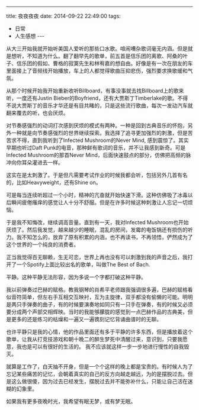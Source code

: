
---
title: 夜夜夜夜
date: 2014-09-22 22:49:00
tags:
  - 日常
  - 人生感想
---​

从大三开始我就开始听美国人爱听的那些口水歌。喧闹嘈杂歌词毫无内涵。但是就是想听，不知道为什么。翻了翻早先的歌单，前五首是信乐团的离歌、阿桑的叶子、信乐团的假如、曹格的寂寞先生和林宥嘉的想自由。好像是有一次在朋友的车里面接上了音频线开始播放，车上的人都觉得歌曲压抑悲伤，强烈要求换歌缓和气氛。

<!--more-->

从那个时候开始我开始重新收听Billboard，有事没事就去找Billboard上的歌来听，一度还有Justin Bieber的Boyfriend，还有大贾斯丁Timberlake的歌。不得不说大贾斯丁的音乐才华还是有目共睹的，只是这些流行歌曲，每次一发动汽车就翻来覆去的听，也会厌烦。

对节奏感强烈的动词打次感到厌烦的模式有两种。一种是回到古典音乐的怀抱，另外一种就是向节奏感强烈的世界继续探索。我选择了追寻更加强烈的刺激，但是苦苦求不得，直到我听到了Infected Mushroom的Never Mind, 感到震惊了。其实早期也听过Daft Punk的电音，那种鲜有歌词的音乐，并不让我感到新奇。可是Infected Mushroom的那首Never Mind，后面快速鼓点的部分，仿佛把高频的脉冲向你耳朵灌进去一样。

这实在是太刺激了。于是但凡需要考试作业的时候我都会听，包括另外几首有名的，比如Heavyweight，还有Shine on。

可是每当连续听超过一个小时，精神的亢奋就开始快速下滑。这种仿佛吸了冰毒以后瞬间疲倦瘙痒的感觉让人十分不舒服。但是在许多时候这种刺激让人忘记一切烦恼。

于是我不知悔改，继续调高音量。直到有一天，我对Infected Mushroom也开始厌烦了。然后我发觉，越来越少的睡眠，混乱的房间，发霉的电饭锅还有损伤的听力。我不知怎么的，放弃了原有积累的内涵，也不再读书，不再领悟，俨然成为了这个世界的一个纯良的消费者。

正当我觉得百无聊赖，生无可恋，世界上再也没有可以刺激到我的声音之后，我打开了一个Spotify上面比较出名的歌单，叫做The Best of Bach. 

平静。这种平静无法形容，因为多说一个字都打破这种平静。

我以前弹奏过巴赫的赋格。教我钢琴的肖希平老师跟我强调很多遍，巴赫的赋格看似音符简单，但左右手互相交互映衬，互为主旋律，双手都没有偷懒的可能。明明是两只手弹奏的曲子，有的时候要演奏地如同只有一只手在弹奏，有的时候又必须要分成两个声部交相辉映。当时的我能够朦胧的感觉到一点巴赫作品的古典美，但是更多的还是练习的枯燥和一遍又一遍镌刻记忆背诵曲谱时的无聊。

也许平静只是我的心情，他的作品里面还有多于平静的许多东西，但是播放着这个歌单，让我从打竞技游戏和朝十晚二的醉生梦死中清醒过来，意识到，只要我愿意，我也是可以有很好的生活的。
我不应该就这样一步一步地进行慢性的自我毁灭。

就算是工作了，白天抽不开身，但是一个个这样的晚上都是宝贵的。有时候人为了忘记某些痛苦的记忆，会朝着真实的自己的反方向越走越远，为的是摆脱过去。但是这么做很傻，因为过去已经发生，摆脱过去并不能弥补什么，只能让自己活在迷糊的幻象里。

如果我有更多夜晚时光，我希望有眠无梦，或有梦无眠。
